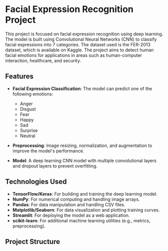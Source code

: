 # Facial Expression Recognition Project

This project is focused on facial expression recognition using deep learning. The model is built using Convolutional Neural Networks (CNN) to classify facial expressions into 7 categories. The dataset used is the FER-2013 dataset, which is available on Kaggle. The project aims to detect human facial emotions for applications in areas such as human-computer interaction, healthcare, and security.

## Features

- **Facial Expression Classification**: The model can predict one of the following emotions:
  - Anger
  - Disgust
  - Fear
  - Happy
  - Sad
  - Surprise
  - Neutral
  
- **Preprocessing**: Image resizing, normalization, and augmentation to improve the model's performance.

- **Model**: A deep learning CNN model with multiple convolutional layers and dropout layers to prevent overfitting.

## Technologies Used

- **TensorFlow/Keras**: For building and training the deep learning model.
- **NumPy**: For numerical computing and handling image arrays.
- **Pandas**: For data manipulation and handling CSV files.
- **Matplotlib/Seaborn**: For data visualization and plotting training curves.
- **Streamlit**: For deploying the model as a web application.
- **scikit-learn**: For additional machine learning utilities (e.g., metrics, preprocessing).

## Project Structure

